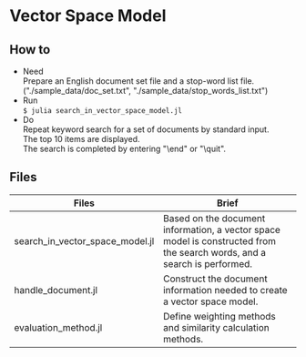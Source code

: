 # Vector Space Model

## How to

- Need  
Prepare an English document set file and a stop-word list file.  
("./sample_data/doc_set.txt", "./sample_data/stop_words_list.txt")
- Run  
`$ julia search_in_vector_space_model.jl`
- Do  
Repeat keyword search for a set of documents by standard input.  
The top 10 items are displayed.  
The search is completed by entering "\end" or "\quit".  

## Files

|  Files                            |  Brief                                                                                     |
| --------------------------------- | ------------------------------------------------------------------------------------------ |
|  search_in_vector_space_model.jl  |  Based on the document information, a vector space model is constructed from the search words, and a search is performed.  |
|  handle_document.jl               |  Construct the document information needed to create a vector space model.                 |
|  evaluation_method.jl             |  Define weighting methods and similarity calculation methods.                              |
